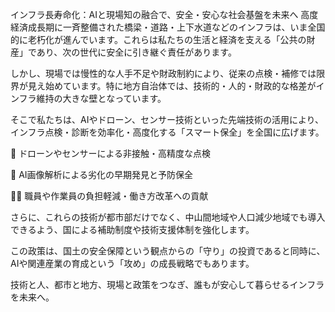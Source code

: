 インフラ長寿命化：AIと現場知の融合で、安全・安心な社会基盤を未来へ
高度経済成長期に一斉整備された橋梁・道路・上下水道などのインフラは、いま全国的に老朽化が進んでいます。これらは私たちの生活と経済を支える「公共の財産」であり、次の世代に安全に引き継ぐ責任があります。

しかし、現場では慢性的な人手不足や財政制約により、従来の点検・補修では限界が見え始めています。特に地方自治体では、技術的・人的・財政的な格差がインフラ維持の大きな壁となっています。

そこで私たちは、AIやドローン、センサー技術といった先端技術の活用により、インフラ点検・診断を効率化・高度化する「スマート保全」を全国に広げます。

📡 ドローンやセンサーによる非接触・高精度な点検

🤖 AI画像解析による劣化の早期発見と予防保全

👷‍♀️ 職員や作業員の負担軽減・働き方改革への貢献

さらに、これらの技術が都市部だけでなく、中山間地域や人口減少地域でも導入できるよう、国による補助制度や技術支援体制を強化します。

この政策は、国土の安全保障という観点からの「守り」の投資であると同時に、AIや関連産業の育成という「攻め」の成長戦略でもあります。

技術と人、都市と地方、現場と政策をつなぎ、誰もが安心して暮らせるインフラを未来へ。
